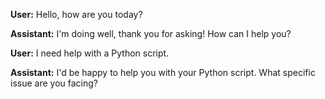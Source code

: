 **User:**
Hello, how are you today?

**Assistant:**
I'm doing well, thank you for asking\! How can I help you?

**User:**
I need help with a Python script\.

**Assistant:**
I'd be happy to help you with your Python script\. What specific issue are you facing?